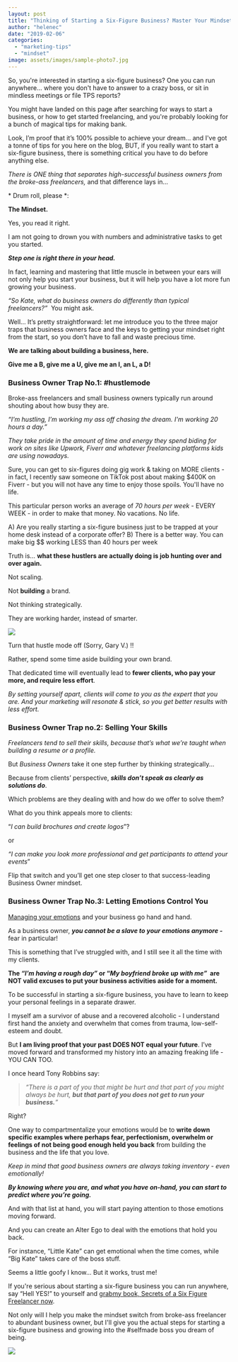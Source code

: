 ```yaml
---
layout: post
title: "Thinking of Starting a Six-Figure Business? Master Your Mindset 1st..."
author: "helenec"
date: "2019-02-06"
categories: 
  - "marketing-tips"
  - "mindset"
image: assets/images/sample-photo7.jpg
---
```


So, you're interested in starting a six-figure business? One you can run anywhere... where you don't have to answer to a crazy boss, or sit in mindless meetings or file TPS reports?

You might have landed on this page after searching for ways to start a business, or how to get started freelancing, and you're probably looking for a bunch of magical tips for making bank.

Look, I’m proof that it’s 100% possible to achieve your dream... and I've got a tonne of tips for you here on the blog, BUT, if you really want to start a six-figure business, there is something critical you have to do before anything else.

_There is ONE thing that separates high-successful business owners from the broke-ass freelancers,_ and that difference lays in…

\* Drum roll, please \*:

**The Mindset.**

Yes, you read it right.

I am not going to drown you with numbers and administrative tasks to get you started.

**_Step one is right there in your head._**

In fact, learning and mastering that little muscle in between your ears will not only help you start your business, but it will help you have a lot more fun growing your business.

_“So Kate, what do business owners do differently than typical freelancers?”_  You might ask.

Well… It’s pretty straightforward: let me introduce you to the three major traps that business owners face and the keys to getting your mindset right from the start, so you don’t have to fall and waste precious time.

**We are talking about building a business, here.**

**Give me a B, give me a U, give me an I, an L, a D!**

### Business Owner Trap No.1: #hustlemode

Broke-ass freelancers and small business owners typically run around shouting about how busy they are. 

_“I’m hustling, I’m working my ass off chasing the dream. I'm working 20 hours a day.”_

_They take pride in the amount of time and energy they spend biding for work on sites like Upwork, Fiverr and whatever freelancing platforms kids are using nowadays._

Sure, you can get to six-figures doing gig work & taking on MORE clients - in fact, I recently saw someone on TikTok post about making $400K on Fiverr - but you will not have any time to enjoy those spoils. You'll have no life.

This particular person works an average of _70 hours per week_ - EVERY WEEK - in order to make that money. No vacations. No life.

A) Are you really starting a six-figure business just to be trapped at your home desk instead of a corporate offer? B) There is a better way. You can make big $$ working LESS than 40 hours per week

Truth is… **what these hustlers are actually doing is job hunting over and over again.**

Not scaling.

Not **building** a brand.

Not thinking strategically.

They are working harder, instead of smarter.

![](images/Screen-Shot-2019-02-03-at-10.33.18-PM-300x292.png)

Turn that hustle mode off (Sorry, Gary V.) !!

Rather, spend some time aside building your own brand.

That dedicated time will eventually lead to **fewer clients, who pay your more, and require less effort**.

_By setting yourself apart, clients will come to you as the expert that you are. And your marketing will resonate & stick, so you get better results with less effort._

### Business Owner Trap no.2: Selling Your Skills

_Freelancers tend to sell their skills, because that’s what we’re taught when building a resume or a profile._

But _Business Owners_ take it one step further by thinking strategically...

Because from clients’ perspective, **_skills don’t speak as clearly as solutions do_**.

Which problems are they dealing with and how do we offer to solve them?

What do you think appeals more to clients:

“_I can build brochures and create logos_”?

or

_“I can make you look more professional and get participants to attend your events_”

Flip that switch and you’ll get one step closer to that success-leading Business Owner mindset.

### Business Owner Trap No.3: Letting Emotions Control You  

[Managing your emotions](https://youtu.be/bDusAiXwUVc) and your business go hand and hand.

As a business owner, **_you cannot be a slave to your emotions anymore -_** fear in particular!

This is something that I’ve struggled with, and I still see it all the time with my clients.

**The _“I’m having a rough day”_ or “_My boyfriend broke up with me”_  are NOT valid excuses to put your business activities aside for a moment.**

To be successful in starting a six-figure business, you have to learn to keep your personal feelings in a separate drawer.

I myself am a survivor of abuse and a recovered alcoholic - I understand first hand the anxiety and overwhelm that comes from trauma, low-self-esteem and doubt.

But **I am living proof that your past DOES NOT equal your future**. I’ve moved forward and transformed my history into an amazing freaking life - YOU CAN TOO.

I once heard Tony Robbins say:

> _“There is a part of you that might be hurt and that part of you might always be hurt, **but that part of you does not get to run your business.**”_

Right?

One way to compartmentalize your emotions would be to **write down specific examples where perhaps fear, perfectionism, overwhelm or feelings of not being good enough held you back** from building the business and the life that you love.

_Keep in mind that good business owners are always taking inventory - even emotionally!_

**_By knowing where you are, and what you have on-hand, you can start to predict where you’re going._**

And with that list at hand, you will start paying attention to those emotions moving forward.

And you can create an Alter Ego to deal with the emotions that hold you back.

For instance, “Little Kate” can get emotional when the time comes, while “Big Kate” takes care of the boss stuff.

Seems a little goofy I know... But it works, trust me!

If you're serious about starting a six-figure business you can run anywhere, say “Hell YES!” to yourself and [grabmy book, Secrets of a Six Figure Freelancer now](https://go.katebagoy.com/ebook).

Not only will I help you make the mindset switch from broke-ass freelancer to abundant business owner, but I'll give you the actual steps for starting a six-figure business and growing into the #selfmade boss you dream of being.

![](images/mindset-683x1024.png)
